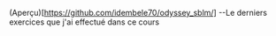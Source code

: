 (Aperçu)[https://github.com/idembele70/odyssey_sblm/]
--Le derniers exercices que j'ai effectué dans ce cours

